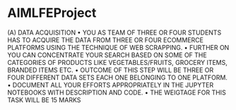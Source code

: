 # AIMLFEProject

(A)	DATA ACQUISITION
•	YOU AS TEAM OF THREE OR FOUR STUDENTS HAS TO ACQUIRE THE DATA FROM THREE OR FOUR ECOMMERCE PLATFORMS USING THE TECHNIQUE OF WEB SCRAPPING. 
•	FURTHER ON YOU CAN CONCENTRATE YOUR SEARCH BASED ON SOME OF THE CATEGORIES OF PRODUCTS LIKE VEGETABLES/FRUITS, GROCERY ITEMS, BRANDED ITEMS ETC. 
•	OUTCOME OF THIS STEP WILL BE THREE OR FOUR DIFFERENT DATA SETS EACH ONE BELONGING TO ONE PLATFORM.
•	DOCUMENT ALL YOUR EFFORTS APPROPRIATELY IN THE JUPYTER NOTEBOOKS WITH DESCRIPTION AND CODE. 
•	THE WEIGTAGE FOR THIS TASK WILL BE 15 MARKS
